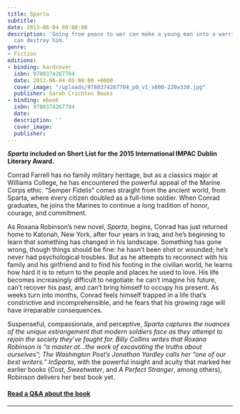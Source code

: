 ```yaml
---
title: Sparta
subtitle: 
date: 2013-06-04 00:00:00
description: 'Going from peace to war can make a young man into a warrior. Going from war to peace
  can destroy him.'
genre:
- Fiction
editions:
- binding: hardcover
  isbn: 9780374267704
  date: 2013-06-04 05:00:00 +0000  
  cover_image: "/uploads/9780374267704_p0_v1_s600-220x330.jpg"
  publisher: Sarah Crichton Books
- binding: ebook
  isbn: 9780374267704
  date: 
  description: ''
  cover_image: 
  publisher: 
---
```

**_Sparta_ included on Short List for the 2015 International IMPAC Dublin Literary Award.**

Conrad Farrell has no family military heritage, but as a classics major at Williams College, he has encountered the powerful appeal of the Marine Corps ethic. “Semper Fidelis” comes straight from the ancient world, from Sparta, where every citizen doubled as a full-time soldier. When Conrad graduates, he joins the Marines to continue a long tradition of honor, courage, and commitment.

As Roxana Robinson’s new novel,&nbsp;*Sparta*, begins, Conrad has just returned home to Katonah, New York, after four years in Iraq, and he’s beginning to learn that something has changed in his landscape. Something has gone wrong, though things should be fine: he hasn’t been shot or wounded; he’s never had psychological troubles. But as he attempts to reconnect with his family and his girlfriend and to find his footing in the civilian world, he learns how hard it is to return to the people and places he used to love. His life becomes increasingly difficult to negotiate: he can’t imagine his future, can’t recover his past, and can’t bring himself to occupy his present. As weeks turn into months, Conrad feels himself trapped in a life that’s constrictive and incomprehensible, and he fears that his growing rage will have irreparable consequences.

Suspenseful, compassionate, and perceptive,&nbsp;*Sparta&nbsp;*captures the nuances of the unique estrangement that modern soldiers face as they attempt to rejoin the society they’ve fought for. Billy Collins writes that Roxana Robinson is “a master at…the work of excavating the truths about ourselves”;&nbsp;*The Washington Post*’s Jonathan Yardley calls her “one of our best writers.” In*Sparta*, with the powerful insight and acuity that marked her earlier books (*Cost*,&nbsp;*Sweetwater*, and&nbsp;*A Perfect Stranger*, among others), Robinson delivers her best book yet.

#### [Read a Q&A about the book](/book-extras/a-conversation-with-roxana-robinson-author-of-sparta/)

---

